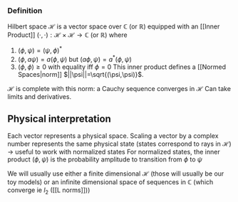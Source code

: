 ### Definition
Hilbert space $\mathcal H$ is a vector space over $\mathbb C$ (or $\mathbb{R}$) equipped with an [[Inner Product]] $(\cdot, \cdot):\mathcal H \times \mathcal H\to \mathbb C$ (or $\mathbb{R}$) where
1. $(\phi,\psi)=(\psi,\phi)^*$
2. $(\phi, a\psi)=a(\phi,\psi)$ but $(a\phi, \psi)=a^*(\phi,\psi)$
3. $(\phi,\phi)\geq 0$ with equality iff $\phi=0$
This inner product defines a [[Normed Spaces|norm]] $||\psi||=\sqrt{(\psi,\psi)}$.

$\mathcal H$ is complete with this norm: a Cauchy sequence converges in $\mathcal H$
Can take limits and derivatives.

## Physical interpretation
Each vector represents a physical space.
Scaling a vector by a complex number represents the same physical state (states correspond to rays in $\mathcal H$) -> useful to work with normalized states
For normalized states, the inner product $(\phi, \psi)$ is the probability amplitude to transition from $\phi$ to $\psi$

We will usually use either a finite dimensional $\mathcal{H}$ (those will usually be our toy models) or an infinite dimensional space of sequences in $\mathbb{C}$ (which converge ie $l_{2}$ ([[L norms]]))